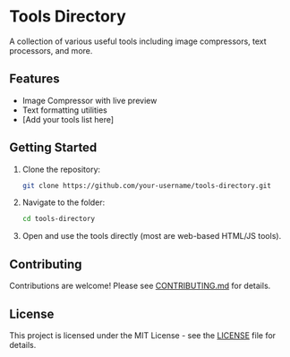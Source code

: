 # Tools Directory

A collection of various useful tools including image compressors, text processors, and more.

## Features

- Image Compressor with live preview  
- Text formatting utilities  
- [Add your tools list here]

## Getting Started

1. Clone the repository:

   ```bash
   git clone https://github.com/your-username/tools-directory.git
   ```

2. Navigate to the folder:

   ```bash
   cd tools-directory
   ```

3. Open and use the tools directly (most are web-based HTML/JS tools).

## Contributing

Contributions are welcome! Please see [CONTRIBUTING.md](CONTRIBUTING.md) for details.

## License

This project is licensed under the MIT License - see the [LICENSE](LICENSE) file for details.
